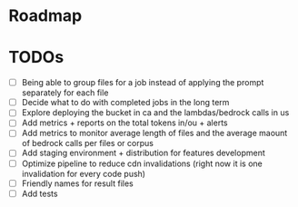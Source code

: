 ﻿# Roadmap

# TODOs

- [ ] Being able to group files for a job instead of applying the prompt separately for each file
- [ ] Decide what to do with completed jobs in the long term
- [ ] Explore deploying the bucket in ca and the lambdas/bedrock calls in us
- [ ] Add metrics + reports on the total tokens in/ou + alerts
- [ ] Add metrics to monitor average length of files and the average maount of bedrock calls per files or corpus
- [ ] Add staging environment + distribution for features development
- [ ] Optimize pipeline to reduce cdn invalidations (right now it is one invalidation for every code push)
- [ ] Friendly names for result files
- [ ] Add tests